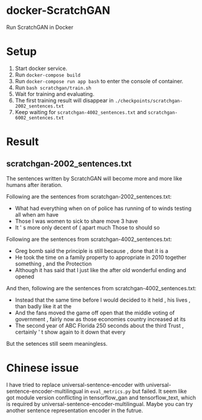 # docker-ScratchGAN
Run ScratchGAN in Docker

# Setup

1. Start docker service.
2. Run `docker-compose build`
3. Run `docker-compose run app bash` to enter the console of container.
4. Run `bash scratchgan/train.sh`
5. Wait for training and evaluating.
6. The first training result will disappear in `./checkpoints/scratchgan-2002_sentences.txt`
7. Keep waiting for `scratchgan-4002_sentences.txt` and `scratchgan-6002_sentences.txt`

# Result

## scratchgan-2002_sentences.txt

The sentences written by ScratchGAN will become more and more like humans after iteration. 

Following are the sentences from scratchgan-2002_sentences.txt:
- What had everything when on of police has running of to winds testing all when am have
- Those I was women to sick to share move 3 have 
- It ' s more only decent of ( apart much Those to should so   

Following are the sentences from scratchgan-4002_sentences.txt:
- Greg bomb said the principle is still because , done that it is a 
- He took the time on a family property to appropriate in 2010 together something , and the Protection 
- Although it has said that I just like the after old wonderful ending and opened

And then, following are the sentences from scratchgan-4002_sentences.txt:
- Instead that the same time before I would decided to it held , his lives , than badly like it at the  
- And the fans moved the game off open that the middle voting of government , fairly now as those economies country increased at its   
- The second year of ABC Florida 250 seconds about the third Trust , certainly ' t show again to it down that every

But the setences still seem meaningless.

# Chinese issue

I have tried to replace universal-sentence-encoder with universal-sentence-encoder-multilingual in `eval_metrics.py` but failed. It seem like got module version conflicting in tensorflow_gan and tensorflow_text, which is required by universal-sentence-encoder-multilingual. Maybe you can try another sentence representation encoder in the futrue.